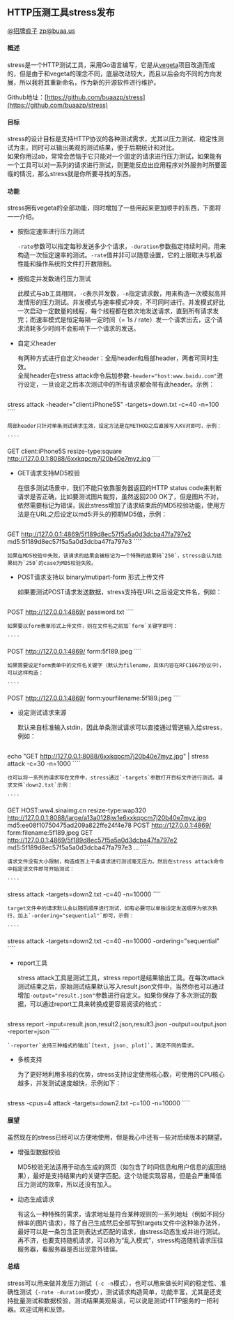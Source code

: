 ## HTTP压测工具stress发布

[@招牌疯子](http://weibo.com/819880808) zp@buaa.us  

#### 概述

stress是一个HTTP测试工具，采用Go语言编写，它是从[vegeta](https://github.com/tsenart/vegeta)项目改造而成的，但是由于和vegeta的理念不同，底层改动较大，而且以后会向不同的方向发展，所以我将其重新命名，作为新的开源软件进行维护。  

Github地址：[https://github.com/buaazp/stress](https://github.com/buaazp/stress)

#### 目标

stress的设计目标是支持HTTP协议的各种测试需求，尤其以压力测试、稳定性测试为主，同时可以输出美观的测试结果，便于后期统计和对比。  
如果你用过ab，常常会苦恼于它只能对一个固定的请求进行压力测试，如果能有一个工具可以对一系列的请求进行测试，则更能反应出应用程序对外服务时所要面临的情况，那么stress就是你所要寻找的东西。

#### 功能

stress拥有vegeta的全部功能，同时增加了一些用起来更加顺手的东西，下面将一一介绍。

- 按指定速率进行压力测试
	
	`-rate`参数可以指定每秒发送多少个请求，`-duration`参数指定持续时间，用来构造一次恒定速率的测试。`-rate`值并非可以随意设置，它的上限取决与机器性能和操作系统的文件打开数限制。
	
- 按指定并发数进行压力测试
	
	此模式与ab工具相同，`-c`表示并发数，`-n`指定请求数，用来构造一次模拟高并发情形的压力测试。并发模式与速率模式冲突，不可同时进行。并发模式好比一次启动一定数量的线程，每个线程都在依次地发送请求，直到所有请求发完；而速率模式是恒定每隔一定时间（= 1s / rate）发一个请求出去，这个请求消耗多少时间不会影响下一个请求的发送。

- 自定义header

	有两种方式进行自定义header：全局header和局部header，两者可同时生效。  
	全局header在stress attack命令后加参数`-header="host:www.baidu.com"`进行设定，一旦设定之后本次测试中的所有请求都会带有此header。示例：
	
	````
stress attack -header="client:iPhone5S" -targets=down.txt -c=40 -n=100
	````
	
	局部header只针对单条测试请求生效，设定方法是在METHOD之后直接写入KV对即可，示例：
	
	````
GET client:iPhone5S resize-type:square http://127.0.0.1:8088/6xxkqpcm7j20b40e7myz.jpg
	````
	
- GET请求支持MD5校验

	在很多测试场景中，我们不能只依靠服务器返回的HTTP status code来判断请求是否正确，比如要测试图片裁剪，虽然返回200 OK了，但是图片不对，依然需要标记为错误，因此stress增加了请求结束后的MD5校验功能，使用方法是在URL之后设定以md5:开头的预期MD5值，示例：
	
	````
GET http://127.0.0.1:4869/5f189d8ec57f5a5a0d3dcba47fa797e2 md5:5f189d8ec57f5a5a0d3dcba47fa797e3
	````
	
	如果在MD5校验中失败，该请求的结果会被标记为一个特殊的结果码`250`，stress会认为结果码为`250`的case为MD5校验失败。


- POST请求支持以 binary/mutipart-form 形式上传文件

	如果要测试POST请求发送数据，stress支持在URL之后设定文件名，例如：
	
	````
POST http://127.0.0.1:4869/ password.txt
	````
	
	如果要以form表单形式上传文件，则在文件名之前加`form`关键字即可：
	
	````
POST http://127.0.0.1:4869/ form:5f189.jpeg
	````
	
	如果需要设定form表单中的文件名关键字（默认为filename，具体内容在RFC1867协议中），可以这样构造：
		
	````
POST http://127.0.0.1:4869/ form:yourfilename:5f189.jpeg
	````
	
- 设定测试请求来源

	默认来自标准输入stdin，因此单条测试请求可以直接通过管道输入给stress，例如：  
	
	````
echo "GET http://127.0.0.1:8088/6xxkqpcm7j20b40e7myz.jpg" | stress attack  -c=30 -n=1000
	````
	
	也可以将一系列的请求写在文件中，stress通过`-targets`参数打开目标文件进行测试。请求文件`down2.txt`示例：
	
	````
GET HOST:ww4.sinaimg.cn resize-type:wap320 http://127.0.0.1:8088/large/a13a0128jw1e6xxkqpcm7j20b40e7myz.jpg md5:ee08f10750475ad209a822ffe24f4e78
POST http://127.0.0.1:4869/ form:filename:5f189.jpeg
GET http://127.0.0.1:4869/5f189d8ec57f5a5a0d3dcba47fa797e2 md5:5f189d8ec57f5a5a0d3dcba47fa797e3
...
	````
	
	请求文件没有大小限制，构造成百上千条请求进行测试毫无压力。然后在stress attack命令中指定该文件即可开始测试：
	
	````
stress attack -targets=down2.txt -c=40 -n=10000
	````
	
	target文件中的请求默认会以随机顺序进行测试，如有必要可以单独设定发送顺序为依次执行，加上`-ordering="sequential"`即可，示例：
	
	````
stress attack -targets=down2.txt -c=40 -n=10000 -ordering="sequential"
	````
	
- report工具

	stress attack工具是测试工具，stress report是结果输出工具。在每次attack测试结束之后，原始测试结果默认写入result.json文件中，当然你也可以通过增加`-output="result.json"`参数进行自定义。如果你保存了多次测试的数据，可以通过report工具来转换成更容易阅读的格式：
	
	````
stress report -input=result.json,result2.json,result3.json -output=output.json -reporter=json
	````
	
	`-reporter`支持三种格式的输出`[text, json, plot]`，满足不同的需求。
	
- 多核支持

	为了更好地利用多核的优势，stress支持设定使用核心数，可使用的CPU核心越多，并发测试速度越快，示例如下：
	
	````
stress -cpus=4 attack -targets=down2.txt -c=100 -n=10000
	````

#### 展望

虽然现在的stress已经可以方便地使用，但是我心中还有一些对后续版本的期望。

- 增强型数据校验

	MD5校验无法适用于动态生成的网页（如包含了时间信息和用户信息的返回结果），最好是支持结果内的关键字匹配。这个功能实现容易，但是会严重降低压力测试的效率，所以还没有加入。

- 动态生成请求

	有这么一种特殊的需求，请求地址是符合某种规则的一系列地址（例如不同分辨率的图片请求），除了自己生成然后全部写到targets文件中这种笨办法外，最好可以是一条包含正则表达式匹配的请求，由stress动态生成并进行测试。  
	再不济，也要支持随机请求，可以称为“乱入模式”，stress构造随机请求压往服务器，看服务器是否出现意外错误。

#### 总结

stress可以用来做并发压力测试（`-c -n`模式），也可以用来做长时间的稳定性、准确性测试（`-rate -duration`模式），测试请求构造简单，功能丰富，尤其是还支持批量测试和数据校验，测试结果美观易读，可以说是测试HTTP服务的一把利器。欢迎试用和反馈。
	
	
	